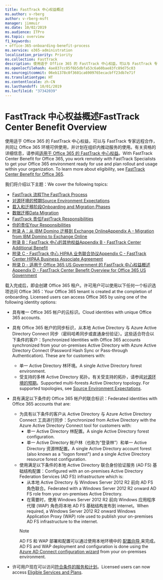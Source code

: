 ```yaml
---
title: FastTrack 中心权益概述
ms.author: v-rberg
author: v-rberg-msft
manager: jimmuir
ms.date: 10/02/2019
ms.audience: ITPro
ms.topic: overview
f1_keywords:
- office-365-onboarding-benefit-process
ms.service: o365-administration
localization_priority: Priority
ms.collection: FastTrack
description: 使用适于 Office 365 的 FastTrack 中心权益，可以与 FastTrack 专家远程合作，共同让 Office 365 环境可供使用，并计划在组织内推动服务的使用。有关资格的详细信息，请参阅适用于 Office 365 的 FastTrack 中心权益。
ms.openlocfilehash: 4ae837cc05f6b5dbfa53c6a60bae83fc89d75c03
ms.sourcegitcommit: 06eb1378c0f3601ca6909765ecacbff23db7e71f
ms.translationtype: HT
ms.contentlocale: zh-CN
ms.lasthandoff: 10/01/2019
ms.locfileid: "37342039"
---
```

# <a name="fasttrack-center-benefit-overview"></a><span data-ttu-id="9b691-104">FastTrack 中心权益概述</span><span class="sxs-lookup"><span data-stu-id="9b691-104">FastTrack Center Benefit Overview</span></span>

<span data-ttu-id="9b691-p102">使用适于 Office 365 的 FastTrack 中心权益，可以与 FastTrack 专家远程合作，共同让 Office 365 环境可供使用，并计划在组织内推动服务的使用。有关资格的详细信息，请参阅[适用于 Office 365 的 FastTrack 中心权益](O365-fasttrack-benefit-for-office-365.md)。</span><span class="sxs-lookup"><span data-stu-id="9b691-p102">With FastTrack Center Benefit for Office 365, you work remotely with FastTrack Specialists to get your Office 365 environment ready for use and plan rollout and usage within your organization. To learn more about eligibility, see [FastTrack Center Benefit for Office 365](O365-fasttrack-benefit-for-office-365.md).</span></span>
  
<span data-ttu-id="9b691-107">我们将介绍以下主题：</span><span class="sxs-lookup"><span data-stu-id="9b691-107">We cover the following topics:</span></span>
- [<span data-ttu-id="9b691-108">FastTrack 流程</span><span class="sxs-lookup"><span data-stu-id="9b691-108">The FastTrack Process</span></span>](O365-fasttrack-process.md) 
- [<span data-ttu-id="9b691-109">对源环境的预期</span><span class="sxs-lookup"><span data-stu-id="9b691-109">Source Environment Expectations</span></span>](O365-source-environment-expectations.md)
- [<span data-ttu-id="9b691-110">载入和迁移阶段</span><span class="sxs-lookup"><span data-stu-id="9b691-110">Onboarding and Migration Phases</span></span>](O365-onboarding-and-migration.md)
- [<span data-ttu-id="9b691-111">数据迁移</span><span class="sxs-lookup"><span data-stu-id="9b691-111">Data Migration</span></span>](O365-data-migration.md)
- [<span data-ttu-id="9b691-112">FastTrack 责任</span><span class="sxs-lookup"><span data-stu-id="9b691-112">FastTrack Responsibilities</span></span>](O365-fasttrack-responsibilities.md)
- [<span data-ttu-id="9b691-113">你的责任</span><span class="sxs-lookup"><span data-stu-id="9b691-113">Your Responsibilities</span></span>](O365-your-responsibilities.md) 
- [<span data-ttu-id="9b691-114">附录 A：从 IBM Domino 迁移到 Exchange Online</span><span class="sxs-lookup"><span data-stu-id="9b691-114">Appendix A - Migration from IBM Domino to Exchange Online</span></span>](O365-from-ibm-domino-to-exchange-online.md)
- [<span data-ttu-id="9b691-115">附录 B：FastTrack 中心的其他权益</span><span class="sxs-lookup"><span data-stu-id="9b691-115">Appendix B - FastTrack Center Additional Benefit</span></span>](O365-fasttrack-additional-benefits.md)
- [<span data-ttu-id="9b691-116">附录 C - FastTrack 中心 HIPAA 业务联合协议</span><span class="sxs-lookup"><span data-stu-id="9b691-116">Appendix C - FastTrack Center HIPAA Business Associate Agreement</span></span>](O365-hipaa-business-associate-agreement.md)
- [<span data-ttu-id="9b691-117">附录 D - 适用于 Office 365 US Government 的 FastTrack 中心权益概述</span><span class="sxs-lookup"><span data-stu-id="9b691-117">Appendix D - FastTrack Center Benefit Overview for Office 365 US Government</span></span>](US-Gov-appendix-overview.md)
    
<span data-ttu-id="9b691-p103">载入完成后，即会创建 Office 365 租户。许可用户可以使用以下任何一个标识选项访问 Office 365：</span><span class="sxs-lookup"><span data-stu-id="9b691-p103">Your Office 365 tenant is created at the completion of onboarding. Licensed users can access Office 365 by using one of the following identity options:</span></span>
- <span data-ttu-id="9b691-120">具有唯一 Office 365 帐户的云标识。</span><span class="sxs-lookup"><span data-stu-id="9b691-120">Cloud identities with unique Office 365 accounts.</span></span>
- <span data-ttu-id="9b691-p104">具有 Office 365 帐户的同步标识，从本地 Active Directory 与 Azure Active Directory Connect 同步（密码哈希同步或直通身份验证）。这些适合符合以下条件的客户：</span><span class="sxs-lookup"><span data-stu-id="9b691-p104">Synchronized Identities with Office 365 accounts synchronized from your on-premises Active Directory with Azure Active Directory Connect (Password Hash Sync or Pass-through Authentication). These are for customers with:</span></span>
  - <span data-ttu-id="9b691-123">单一 Active Directory 林环境。</span><span class="sxs-lookup"><span data-stu-id="9b691-123">A single Active Directory forest environment.</span></span>
  - <span data-ttu-id="9b691-p105">受支持的多林 Active Directory 拓扑。有关受支持的拓扑，请参阅[对源环境的预期](O365-source-environment-expectations.md)。</span><span class="sxs-lookup"><span data-stu-id="9b691-p105">Supported multi-forests Active Directory topology. For supported topologies, see [Source Environment Expectations](O365-source-environment-expectations.md).</span></span>
- <span data-ttu-id="9b691-126">具有满足以下条件的 Office 365 帐户的联合标识：</span><span class="sxs-lookup"><span data-stu-id="9b691-126">Federated identities with Office 365 accounts that are:</span></span>
  - <span data-ttu-id="9b691-127">为具有以下条件的客户从 Active Directory 与 Azure Active Directory Connect 工具进行同步：</span><span class="sxs-lookup"><span data-stu-id="9b691-127">Synchronized from Active Directory with the Azure Active Directory Connect tool for customers with:</span></span>
      - <span data-ttu-id="9b691-128">单一 Active Directory 林配置。</span><span class="sxs-lookup"><span data-stu-id="9b691-128">A single Active Directory forest configuration.</span></span>
      - <span data-ttu-id="9b691-129">单一 Active Directory 帐户林（也称为“登录林”）和单一 Active Directory 资源林配置。</span><span class="sxs-lookup"><span data-stu-id="9b691-129">A single Active Directory account forest (also known as a "logon forest") and a single Active Directory resource forest configuration.</span></span>
  - <span data-ttu-id="9b691-130">使用满足以下条件的本地 Active Directory 联合身份验证服务 (AD FS) 基础结构配置：</span><span class="sxs-lookup"><span data-stu-id="9b691-130">Configured with an on-premises Active Directory Federation Services (AD FS) infrastructure which is:</span></span>
      - <span data-ttu-id="9b691-131">从本地 Active Directory 与 Windows Server 2012 R2 前向 AD FS 角色联合。</span><span class="sxs-lookup"><span data-stu-id="9b691-131">Federated with a Windows Server 2012 R2 onward AD FS role from your on-premises Active Directory.</span></span>
      - <span data-ttu-id="9b691-132">在需要时，使用 Windows Server 2012 R2 前向 Windows 应用程序代理 (WAP) 角色将本地 AD FS 基础结构发布到 internet。</span><span class="sxs-lookup"><span data-stu-id="9b691-132">When required, a Windows Server 2012 R2 onward Windows Application Proxy (WAP) role used to publish your on-premises AD FS infrastructure to the internet.</span></span>
    > [!NOTE]
    > <span data-ttu-id="9b691-133">AD FS 和 WAP 部署和配置可以通过使用本地环境中的 [ 配置向导 ](https://go.microsoft.com/fwlink/?linkid=844794)来完成。</span><span class="sxs-lookup"><span data-stu-id="9b691-133">AD FS and WAP deployment and configuration is done using the [Azure AD Connect configuration wizard](https://go.microsoft.com/fwlink/?linkid=844794) from your on-premises environment.</span></span> 
  
- <span data-ttu-id="9b691-134">许可用户现在可以访问[符合条件的服务和计划](M365-eligible-services-and-plans.md)。</span><span class="sxs-lookup"><span data-stu-id="9b691-134">Licensed users can now access [Eligible Services and Plans](M365-eligible-services-and-plans.md).</span></span>
    

 
